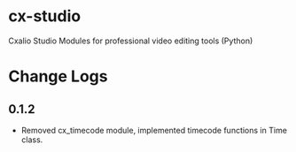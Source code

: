 # cx-studio
Cxalio Studio Modules for professional video editing tools (Python)


# Change Logs

## 0.1.2
- Removed cx_timecode module, implemented timecode functions in Time class.
